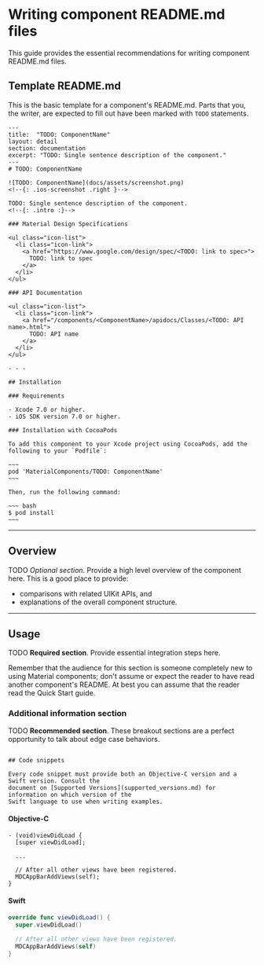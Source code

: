 # Writing component README.md files

This guide provides the essential recommendations for writing component README.md files.

## Template README.md

This is the basic template for a component's README.md. Parts that you, the writer, are expected to
fill out have been marked with `TODO` statements.


    ---
    title:  "TODO: ComponentName"
    layout: detail
    section: documentation
    excerpt: "TODO: Single sentence description of the component."
    ---
    # TODO: ComponentName

    ![TODO: ComponentName](docs/assets/screenshot.png)
    <!--{: .ios-screenshot .right }-->

    TODO: Single sentence description of the component.
    <!--{: .intro :}-->

    ### Material Design Specifications

    <ul class="icon-list">
      <li class="icon-link">
        <a href="https://www.google.com/design/spec/<TODO: link to spec>">
          TODO: link to spec
        </a>
      </li>
    </ul>

    ### API Documentation

    <ul class="icon-list">
      <li class="icon-link">
        <a href="/components/<ComponentName>/apidocs/Classes/<TODO: API name>.html">
          TODO: API name
        </a>
      </li>
    </ul>

    - - -

    ## Installation

    ### Requirements

    - Xcode 7.0 or higher.
    - iOS SDK version 7.0 or higher.

    ### Installation with CocoaPods

    To add this component to your Xcode project using CocoaPods, add the
    following to your `Podfile`:

    ~~~
    pod 'MaterialComponents/TODO: ComponentName'
    ~~~

    Then, run the following command:

    ~~~ bash
    $ pod install
    ~~~

- - -

## Overview

TODO *Optional section*. Provide a high level overview of the component here. This is a good place
to provide:

- comparisons with related UIKit APIs, and
- explanations of the overall component structure.



- - -

## Usage

TODO **Required section**. Provide essential integration steps here.

Remember that the audience for this section is someone completely new to using Material components;
don't assume or expect the reader to have read another component's README. At best you can assume
that the reader read the Quick Start guide.

### Additional information section

TODO **Recommended section**. These breakout sections are a perfect opportunity to talk about edge
case behaviors.
~~~

## Code snippets

Every code snippet must provide both an Objective-C version and a Swift version. Consult the
document on [Supported Versions](supported_versions.md) for information on which version of the
Swift language to use when writing examples.

~~~
<!--<div class="material-code-render" markdown="1">-->
#### Objective-C
~~~ objc
- (void)viewDidLoad {
  [super viewDidLoad];

  ...

  // After all other views have been registered.
  MDCAppBarAddViews(self);
}
~~~

#### Swift
~~~ swift
override func viewDidLoad() {
  super.viewDidLoad()

  // After all other views have been registered.
  MDCAppBarAddViews(self)
}
~~~
<!--</div>-->
~~~
